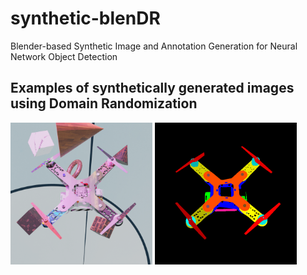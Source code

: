 # synthetic-blenDR
 Blender-based Synthetic Image and Annotation Generation for Neural Network Object Detection

 ## Examples of synthetically generated images using Domain Randomization

<img src="/examples/rgb_image_001.png" alt="Image" style="width:45%;"> <img src="/examples/iseg_image_001.png" alt="Image" style="width:45%;">

